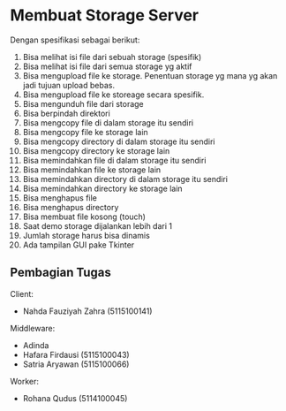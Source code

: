 # Membuat Storage Server

Dengan spesifikasi sebagai berikut:
1. Bisa melihat isi file dari sebuah storage (spesifik)
2. Bisa melihat isi file dari semua storage yg aktif
3. Bisa mengupload file ke storage. Penentuan storage yg mana yg akan jadi tujuan upload bebas.
4. Bisa mengupload file ke storeage secara spesifik.
5. Bisa mengunduh file dari storage
6. Bisa berpindah direktori
7. Bisa mengcopy file di dalam storage itu sendiri
8. Bisa mengcopy file ke storage lain
9. Bisa mengcopy directory di dalam storage itu sendiri
10. Bisa mengcopy directory ke storage lain
11. Bisa memindahkan file di dalam storage itu sendiri
12. Bisa memindahkan file ke storage lain
13. Bisa memindahkan directory di dalam storage itu sendiri
14. Bisa memindahkan directory ke storage lain
15. Bisa menghapus file
16. Bisa menghapus directory
17. Bisa membuat file kosong (touch)
18. Saat demo storage dijalankan lebih dari 1 
19. Jumlah storage harus bisa dinamis
20. Ada tampilan GUI pake Tkinter


## Pembagian Tugas
Client:
- Nahda Fauziyah Zahra (5115100141)

Middleware:
- Adinda
- Hafara Firdausi (5115100043)
- Satria Aryawan (5115100066)

Worker:
- Rohana Qudus (5114100045)
